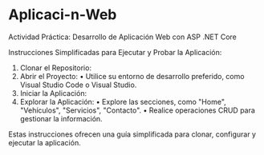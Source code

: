 # Aplicaci-n-Web
Actividad Práctica: Desarrollo de Aplicación Web con ASP .NET Core

Instrucciones Simplificadas para Ejecutar y Probar la Aplicación:
1.	Clonar el Repositorio:
2.	Abrir el Proyecto:
•	Utilice su entorno de desarrollo preferido, como Visual Studio Code o Visual Studio.
3.	Iniciar la Aplicación:
4.	Explorar la Aplicación:
•	Explore las secciones, como "Home", "Vehículos", "Servicios", "Contacto".
•	Realice operaciones CRUD para gestionar la información.

Estas instrucciones ofrecen una guía simplificada para clonar, configurar y ejecutar la aplicación. 
